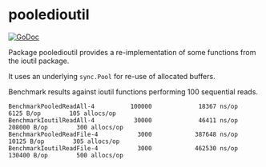 # pooledioutil

[![GoDoc](https://godoc.org/github.com/theothertomelliott/pooledioutil?status.svg)](https://godoc.org/github.com/theothertomelliott/pooledioutil)

Package pooledioutil provides a re-implementation of some functions
from the ioutil package.

It uses an underlying `sync.Pool` for re-use of allocated buffers.

Benchmark results against ioutil functions performing 100 sequential reads.

    BenchmarkPooledReadAll-4          100000             18367 ns/op            6125 B/op        105 allocs/op
    BenchmarkIoutilReadAll-4           30000             46411 ns/op          208000 B/op        300 allocs/op
    BenchmarkPooledReadFile-4           3000            387648 ns/op           10125 B/op        305 allocs/op
    BenchmarkIoutilReadFile-4           3000            462530 ns/op          130400 B/op        500 allocs/op